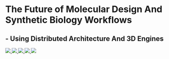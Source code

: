 # The Future of Molecular Design And Synthetic Biology Workflows
## - Using Distributed Architecture And 3D Engines

<a href="https://protocol.ai">
<img src="https://koronaebola.github.io/2.png" />
</a>

<a href="https://nanome.ai/">
<img src="https://koronaebola.github.io/3.png" />
</a>

<a href="https://www.youtube.com/watch?v=l1qmpCRpzMk">
<img src="https://koronaebola.github.io/4.png" />
</a>

<a href="https://www.collaborationspharma.com/megasyn">
<img src="https://koronaebola.github.io/5.png" />
</a>

<a href="https://youtu.be/1_mER5qmaVk">
<img src="https://koronaebola.github.io/tVrs.jpg" />
</a>
<!--

**Here are some ideas to get you started:**

🙋‍♀️ A short introduction - what is your organization all about?
🌈 Contribution guidelines - how can the community get involved?
👩‍💻 Useful resources - where can the community find your docs? Is there anything else the community should know?
🍿 Fun facts - what does your team eat for breakfast?
🧙 Remember, you can do mighty things with the power of [Markdown](https://docs.github.com/github/writing-on-github/getting-started-with-writing-and-formatting-on-github/basic-writing-and-formatting-syntax)
-->
